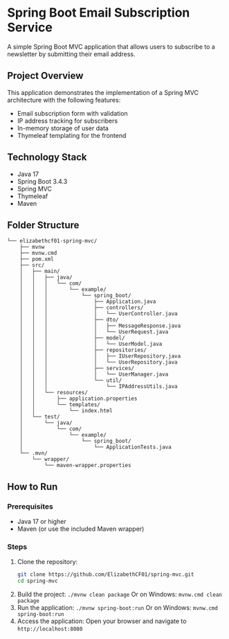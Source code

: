 # Spring Boot Email Subscription Service

A simple Spring Boot MVC application that allows users to subscribe to a newsletter by submitting their email address.

## Project Overview

This application demonstrates the implementation of a Spring MVC architecture with the following features:
- Email subscription form with validation
- IP address tracking for subscribers
- In-memory storage of user data
- Thymeleaf templating for the frontend

## Technology Stack

- Java 17
- Spring Boot 3.4.3
- Spring MVC
- Thymeleaf
- Maven

## Folder Structure
```
└── elizabethcf01-spring-mvc/
    ├── mvnw
    ├── mvnw.cmd
    ├── pom.xml
    ├── src/
    │   ├── main/
    │   │   ├── java/
    │   │   │   └── com/
    │   │   │       └── example/
    │   │   │           └── spring_boot/
    │   │   │               ├── Application.java
    │   │   │               ├── controllers/
    │   │   │               │   └── UserController.java
    │   │   │               ├── dto/
    │   │   │               │   ├── MessageResponse.java
    │   │   │               │   └── UserRequest.java
    │   │   │               ├── model/
    │   │   │               │   └── UserModel.java
    │   │   │               ├── repositories/
    │   │   │               │   ├── IUserRepository.java
    │   │   │               │   └── UserRepository.java
    │   │   │               ├── services/
    │   │   │               │   └── UserManager.java
    │   │   │               └── util/
    │   │   │                   └── IPAddressUtils.java
    │   │   └── resources/
    │   │       ├── application.properties
    │   │       └── templates/
    │   │           └── index.html
    │   └── test/
    │       └── java/
    │           └── com/
    │               └── example/
    │                   └── spring_boot/
    │                       └── ApplicationTests.java
    └── .mvn/
        └── wrapper/
            └── maven-wrapper.properties
```


## How to Run

### Prerequisites
- Java 17 or higher
- Maven (or use the included Maven wrapper)

### Steps

1. Clone the repository:
   ```bash
   git clone https://github.com/ElizabethCF01/spring-mvc.git
   cd spring-mvc
   ```
2. Build the project:
   ```./mvnw clean package```
   Or on Windows:
   ```mvnw.cmd clean package```
3. Run the application:
   ```./mvnw spring-boot:run```
   Or on Windows:
   ```mvnw.cmd spring-boot:run```
4. Access the application:
   Open your browser and navigate to `http://localhost:8080`
